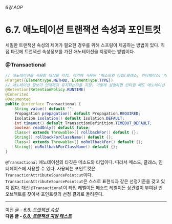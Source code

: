 ###### 6장 AOP
# 6.7. 애노테이션 트랜잭션 속성과 포인트컷

세밀한 트랜잭션 속성의 제어가 필요한 경우를 위해 스프링이 제공하는 방법이 있다. 직접 타깃에 트랜잭션 속성정보를 가진 애노테이션을 지정하는 방법이다. 

### @Transactional

```java
// 애노테이션을 사용할 대상을 지정. 여기에 사용된 '메소드와 타입(클래스, 인터페이스)'처럼 한 개 이상의 대상을 지정할 수 있다.
@Target({ElementType.METHOD, ElementType.TYPE})
// 애노테이션 정보가 언제까지 유지되는지를 지정. 이렇게 설정하면 런타임 때도 애노테이션 정보를 리플렉션을 통해 얻을 수 있다.
@Retention(RetentionPolicy.RUNTIME)
@Inherited
@Documented
public @interface Transactional {
    String value() default "";
    Propagation propagation() default Propagation.REQUIRED;
    Isolation isolation() default Isolation.DEFAULT;
    int timeout() default TransactionDefinition.TIMEOUT_DEFAULT;
    boolean readOnly() default false;
    Class<? extends Throwable>[] rollbackFor() default {};
    String[] rollbackForClassName() default {};
    Class<? extends Throwable>[] noRollbackFor() default {};
    String[] noRollbackForClassName() default {};
}
```
`@Transactional` 애노테이션의 타깃은 메소드와 타입이다. 
따라서 메소드, 클래스, 인터페이스에 사용할 수 있다. 
사용되는 포인트컷은 `TransactionAttributeSourcePointcut`이다. 
`TransactionAttributeSourcePointcut`은 스스로 표현식과 같은 선정기준을 갖고 있지 않다. 
대신 `@Transactional`이 타입 레벨이든 메소드 레벨이든 상관없이 부여된 빈 오브젝트를 찾아서 포인트컷의 선정 결과로 돌려준다.                

-----

이전 글 - [*6.6. 트랜잭션 속성*](./6.6.%20트랜잭션%20속성.md)                    
**다음 글 - [*6.8. 트랜잭션 지원 테스트*](./6.8.%20트랜잭션%20지원%20테스트.md)**

